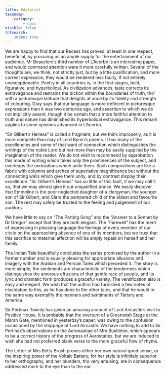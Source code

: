 ```yaml
---
title: Editorial
taxonomy:
    category:
        - docs
visible: false
tntsearch:
    index: true
---
```


We are happy to find that our Recess has proved, at least in one respect, beneficial, by procuring us an ample supply for the entertainment of our audience. Mr Beauclerc’s third number of L’Acerbo is an interesting paper, and would command attention were it more carefully written. Several of the thoughts are, we think, not strictly just, but by a little qualification, and more correct expression, they would be rendered less faulty, if not entirely unexceptionable. Poetry in all countries is, in the first stages, bold, figurative, and hyperbolical. As civilization advances, taste corrects its extravagance and restrains the diction within the boundaries of truth, tho’ with a picturesque latitude that delights at once by its fidelity and strength of colouring. Gray says that our language is more deficient in picturesque expressions than it was two centuries ago, and assertion to which we do not implicitly assent, though it be certain that a more faithful attention to truth and nature has diminished its hyperbolical extravagance. This remark applies to some opinions advanced in L’Acerbo.

“Sir Gilbert’s Heiress” is called a fragment, but we think improperly, as it is more complete than may of Lord Byron’s poems. It has many of the excellencies and some of that want of connection which distinguishes the writings of the noble Lord but not more than may be easily supplied by the imagination of the reader. We do not wish to recommend by approbation this mode of writing which takes only the prominences of the subject, and overleaps the undulations which unite them. Such compositions are like a fabric with columns and arches of superlative magnificence but without the connecting walls which give them unity, and by contrast display their excellence. “Sir Gilbert’s Heiress” has so little of this fault, if we may call it so, that we may almost give it our unqualified praise. We easily discover that Emmeline is the poor neglected daughter of a clergyman, the younger son of Sir Gilbert, and Clara the pampered child of the eldest and favourite son. The rest may safely be trusted to the feeling and judgement of our auditors.

We have little to say on “The Parting Song” and the “Answer to a Sonnet by Dr Gregor” except that they are both elegant. The “Farewell” has the merit of expressing in pleasing language the feelings of every member of our circle on the approaching absence of one of its members, but we trust that this sacrifice to maternal affection will be amply repaid on herself and her family.

The Indian Tale beautifully concludes the series promised by the author in a former number and is equally pleasing for appropriate allusions and imagery with the Arabian and Persian Tales which preceded it. The story is more simple, the sentiments are characteristic of the tenderness which distinguishes the amorous effusions of that gentle race of people, and its lyric and dramatic form produces a graceful variety. The versification also is easy and elegant. We wish that the authro had furnished a few notes of elucidation to this, as he has done to the other tales, and that he would in the same way exemplify the manners and sentiments of Tartary and America.  

Sir Pertinax Townly has given an amusing account of Lord Aircastle’s visit to Positive House. It is probable that the overturn of a Greenwish Stage at the Marsh Gate, mentioned in yesterday’s paper, was owing to the confusion occasioned by the stoppage of Lord Aircastle. We have nothing to add to Sir Pertinax’s observations on the Aeronautiad of Mrs Bustleton, which appears to be a correct history of the progress of Aerostaties, but we are induced to wish she had not proferred blank verse to the more graceful flow of rhyme.

The Letter of Mrs Betty Brush proves either her own natural good sense, or the inspiring power of the Voltaic Battery, for her style is infinitely superior to her orthography, and her blunders, tho very amusing, are in consequence addressed more to the eye than to the ear.